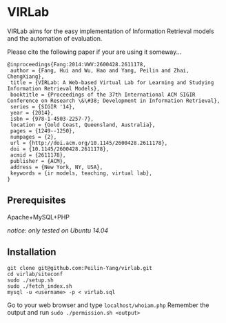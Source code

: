 # VIRLab

VIRLab aims for the easy implementation of Information Retrieval models and the automation of evaluation.

Please cite the following paper if your are using it someway...

```
@inproceedings{Fang:2014:VWV:2600428.2611178,
 author = {Fang, Hui and Wu, Hao and Yang, Peilin and Zhai, ChengXiang},
 title = {VIRLab: A Web-based Virtual Lab for Learning and Studying Information Retrieval Models},
 booktitle = {Proceedings of the 37th International ACM SIGIR Conference on Research \&\#38; Development in Information Retrieval},
 series = {SIGIR '14},
 year = {2014},
 isbn = {978-1-4503-2257-7},
 location = {Gold Coast, Queensland, Australia},
 pages = {1249--1250},
 numpages = {2},
 url = {http://doi.acm.org/10.1145/2600428.2611178},
 doi = {10.1145/2600428.2611178},
 acmid = {2611178},
 publisher = {ACM},
 address = {New York, NY, USA},
 keywords = {ir models, teaching, virtual lab},
}
```


## Prerequisites 

Apache+MySQL+PHP

_notice: only tested on Ubuntu 14.04_

## Installation 

```
git clone git@github.com:Peilin-Yang/virlab.git
cd virlab/siteconf
sudo ./setup.sh
sudo ./fetch_index.sh
mysql -u <username> -p < virlab.sql
```
Go to your web browser and type `localhost/whoiam.php`
Remember the output and run
`sudo ./permission.sh <output>`



